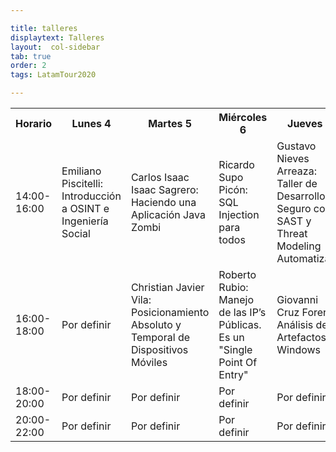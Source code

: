 ```yaml
---

title: talleres
displaytext: Talleres
layout:  col-sidebar
tab: true
order: 2
tags: LatamTour2020

---
```


<table width="100%">
  <tr>
    <th>Horario</th>
    <th>Lunes 4</th>
    <th>Martes 5</th>
    <th>Miércoles 6</th>
    <th>Jueves 7</th>
    <th>Viernes 8</th>
  </tr>
  <tr>
    <td>14:00-16:00</td>
    <td>Emiliano Piscitelli:<br>Introducción a OSINT e Ingeniería Social</td>
    <td>Carlos Isaac Isaac Sagrero:<br>Haciendo una Aplicación Java Zombi</td>
    <td>Ricardo Supo Picón:<br>SQL Injection para todos</td>
    <td>Gustavo Nieves Arreaza:<br>Taller de Desarrollo Seguro con SAST y Threat Modeling Automatizado</td>
    <td>Cris Lima:<br>Docker, un laboratorio de pentesting</td>
  </tr>
    <tr>
    <td>16:00-18:00</td>
    <td>Por definir</td>
    <td>Christian Javier Vila:<br>Posicionamiento Absoluto y Temporal de Dispositivos Móviles</td>
    <td>Roberto Rubio:<br>Manejo de las IP’s Públicas. Es un "Single Point Of Entry"</td>
    <td>Giovanni Cruz Forero:<br>Análisis de Artefactos en Windows</td>
    <td>Mauricio Urizar:<br>Análisis Forense a Windows</td>
  </tr>
    <tr>
    <td>18:00-20:00</td>
    <td>Por definir</td>
    <td>Por definir</td>
    <td>Por definir</td>
    <td>Por definir</td>
    <td>Por definir<br></td>
  </tr>
  <tr>
    <td>20:00-22:00</td>
    <td>Por definir</td>
    <td>Por definir</td>
    <td>Por definir</td>
    <td>Por definir</td>
    <td>Por definir</td>
  </tr>
 </table>